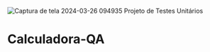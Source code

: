![Captura de tela 2024-03-26 094935](https://github.com/HENRIQUEDEV04/Calculadora-QA/assets/112520356/088e3a16-22e0-4f62-8a6a-692dbfcad834)
Projeto de Testes Unitários
# Calculadora-QA
